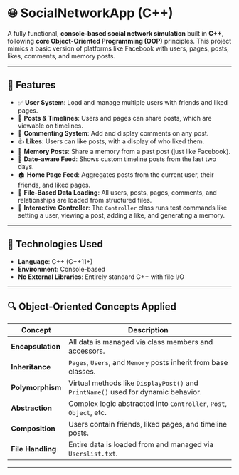 # 🌐 SocialNetworkApp (C++)

A fully functional, **console-based social network simulation** built in **C++**, following **core Object-Oriented Programming (OOP)** principles. This project mimics a basic version of platforms like Facebook with users, pages, posts, likes, comments, and memory posts.

---

## 🚀 Features

- ✅ **User System**: Load and manage multiple users with friends and liked pages.
- 📄 **Posts & Timelines**: Users and pages can share posts, which are viewable on timelines.
- 💬 **Commenting System**: Add and display comments on any post.
- 👍 **Likes**: Users can like posts, with a display of who liked them.
- 🧠 **Memory Posts**: Share a memory from a past post (just like Facebook).
- 📆 **Date-aware Feed**: Shows custom timeline posts from the last two days.
- 🏠 **Home Page Feed**: Aggregates posts from the current user, their friends, and liked pages.
- 📂 **File-Based Data Loading**: All users, posts, pages, comments, and relationships are loaded from structured files.
- 🧪 **Interactive Controller**: The `Controller` class runs test commands like setting a user, viewing a post, adding a like, and generating a memory.

---

## 🔧 Technologies Used

- **Language**: C++ (C++11+)
- **Environment**: Console-based
- **No External Libraries**: Entirely standard C++ with file I/O

---

## 🔍 Object-Oriented Concepts Applied

| Concept           | Description                                                                 |
|-------------------|-----------------------------------------------------------------------------|
| **Encapsulation** | All data is managed via class members and accessors.                        |
| **Inheritance**   | `Pages`, `Users`, and `Memory` posts inherit from base classes.             |
| **Polymorphism**  | Virtual methods like `DisplayPost()` and `PrintName()` used for dynamic behavior. |
| **Abstraction**   | Complex logic abstracted into `Controller`, `Post`, `Object`, etc.          |
| **Composition**   | Users contain friends, liked pages, and timeline posts.                     |
| **File Handling** | Entire data is loaded from and managed via `Userslist.txt`.                 |

---

